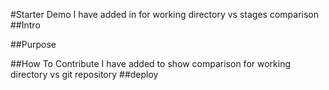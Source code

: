 #Starter Demo
I have added in for working directory vs stages comparison
##Intro

##Purpose

##How To Contribute
I have added to show comparison for working directory vs git repository
##deploy